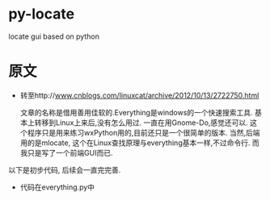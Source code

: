 # py-locate
locate gui based on python

# 原文
* 转至http://www.cnblogs.com/linuxcat/archive/2012/10/13/2722750.html

    文章的名称是借用善用佳软的.Everything是windows的一个快速搜索工具. 基本上转移到Linux上来后,没有怎么用过. 一直在用Gnome-Do,感觉还可以. 这个程序只是用来练习wxPython用的,目前还只是一个很简单的版本. 当然,后端用的是mlocate, 这个在Linux查找原理与everything基本一样,不过命令行. 而我只是写了一个前端GUI而已.

以下是初步代码, 后续会一直完完善. 

* 代码在everything.py中
